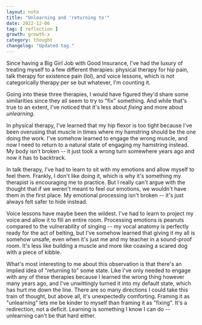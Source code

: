 ```yaml
---
layout: note
title: "Unlearning and 'returning to'"
date: 2022-12-06
tag: [ reflection ]
growth: growth-x
category: thought
changelog: "Updated tag."
---
```


Since having a Big Girl Job with Good Insurance, I've had the luxury of treating myself to a few different therapies: physical therapy for hip pain, talk therapy for existence pain (lol), and voice lessons, which is not categorically therapy per se but whatever, I'm counting it.

Going into these three therapies, I would have figured they'd share some similarities since they all seem to try to "fix" something. And while that's true to an extent, I've noticed that it's less about _fixing_ and more about _unlearning_.

In physical therapy, I've learned that my hip flexor is too tight because I've been overusing that muscle in times where my hamstring should be the one doing the work. I've somehow learned to engage the wrong muscle, and now I need to return to a natural state of engaging my hamstring instead. My body isn't broken -- it just took a wrong turn somewhere years ago and now it has to backtrack.

In talk therapy, I've had to learn to sit with my emotions and allow myself to feel them. Frankly, I don't like doing it, which is why it's something my therapist is encouraging me to practice. But I really can't argue with the thought that if we weren't meant to feel our emotions, we wouldn't have them in the first place. My emotional processing isn't broken -- it's just always felt safer to hide instead.

Voice lessons have maybe been the wildest. I've had to learn to project my voice and allow it to fill an entire room. Processing emotions is peanuts compared to the vulnerability of singing -- my vocal anatomy is perfectly ready for the act of belting, but I've somehow learned that giving it my all is somehow unsafe, even when it's just me and my teacher in a sound-proof room. It's less like building a muscle and more like coaxing a scared dog with a piece of kibble.

What's most interesting to me about this observation is that there's an implied idea of "returning to" some state. Like I've only needed to engage with any of these therapies because I learned the wrong thing however many years ago, and I've unwittingly turned it into my default state, which has hurt me down the line. There are so many directions I could take this train of thought, but above all, it's unexpectedly comforting. Framing it as "unlearning" lets me be kinder to myself than framing it as "fixing". It's a redirection, not a deficit. Learning is something I know I can do -- unlearning can't be that hard either. 